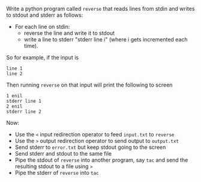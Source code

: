 Write a python program called `reverse` that reads lines from stdin
and writes to stdout and stderr as follows:

- For each line on stdin:
  - reverse the line and write it to stdout
  - write a line to stderr "stderr line i" (where i gets incremented each time).

So for example, if the input is

```
line 1
line 2
```

Then running `reverse` on that input will print the following to screen

```
1 enil
stderr line 1
2 enil
stderr line 2
```


Now:

- Use the `<` input redirection operator to feed `input.txt` to `reverse`
- Use the `>` output redirection operator to send output to `output.txt`
- Send stderr to `error.txt` but keep stdout going to the screen
- Send stderr and stdout to the same file
- Pipe the stdout of `reverse` into another program, say `tac` and send the resulting stdout to a file using `>`
- Pipe the stderr of `reverse` into `tac`
